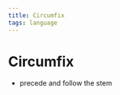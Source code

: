 ```yaml
---
title: Circumfix
tags: language
---
```


# Circumfix
- precede and follow the stem





























